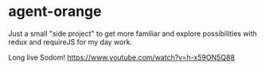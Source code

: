 # agent-orange
Just a small "side project" to get more familiar and explore possibilities with redux and requireJS for my day work.

Long live Sodom! https://www.youtube.com/watch?v=h-x59ON5Q88
